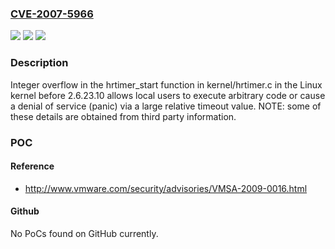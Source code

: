 ### [CVE-2007-5966](https://cve.mitre.org/cgi-bin/cvename.cgi?name=CVE-2007-5966)
![](https://img.shields.io/static/v1?label=Product&message=n%2Fa&color=blue)
![](https://img.shields.io/static/v1?label=Version&message=n%2Fa&color=blue)
![](https://img.shields.io/static/v1?label=Vulnerability&message=n%2Fa&color=brighgreen)

### Description

Integer overflow in the hrtimer_start function in kernel/hrtimer.c in the Linux kernel before 2.6.23.10 allows local users to execute arbitrary code or cause a denial of service (panic) via a large relative timeout value.  NOTE: some of these details are obtained from third party information.

### POC

#### Reference
- http://www.vmware.com/security/advisories/VMSA-2009-0016.html

#### Github
No PoCs found on GitHub currently.

